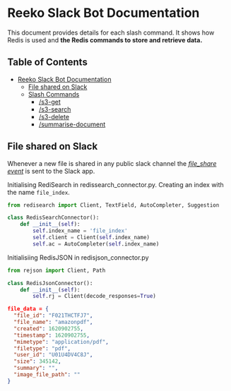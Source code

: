 # Reeko Slack Bot Documentation

This document provides details for each slash command. It shows how Redis is used and **the Redis commands to store and retrieve data.**

## Table of Contents

- [Reeko Slack Bot Documentation](#Reeko-Slack-Bot-Documentation)
  - [File shared on Slack](#File-shared-on-Slack)
  - [Slash Commands](#slash-commands)
    - [/s3-get](#s3-get)
    - [/s3-search](#s3-search)
    - [/s3-delete](#s3-delete)
    - [/summarise-document](#summarise-document)

## File shared on Slack

Whenever a new file is shared in any public slack channel the <a href="https://api.slack.com/events/file_shared#:~:text=The%20file_shared%20event%20is%20sent,the%20files.info%20API%20method."> <em>file_share event</em></a> is sent to the Slack app.

Initialising RediSearch in redissearch_connector.py. Creating an index with the name `file_index`.

```py
from redisearch import Client, TextField, AutoCompleter, Suggestion

class RedisSearchConnector():
    def __init__(self):
        self.index_name = 'file_index'
        self.client = Client(self.index_name)
        self.ac = AutoCompleter(self.index_name)
```

Initialisiing RedisJSON in redisjson_connector.py

```py
from rejson import Client, Path

class RedisJsonConnector():
    def __init__(self):
        self.rj = Client(decode_responses=True)

```

```json
file_data = {
  "file_id": "F021THCTFJ7",
  "file_name": "amazonpdf",
  "created": 1620902755,
  "timestamp": 1620902755,
  "mimetype": "application/pdf",
  "filetype": "pdf",
  "user_id": "U01U4DV4C8J",
  "size": 345142,
  "summary": "",
  "image_file_path": ""
}
```
